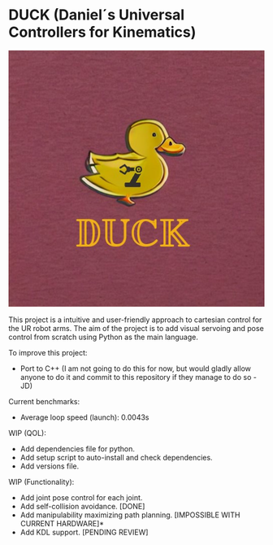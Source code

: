 # DUCK (Daniel´s Universal Controllers for Kinematics)
<p align="center">
  <img src="DUCK/duck_logo_done.jpg" width="512"/>
</p>
This project is a intuitive and user-friendly approach to cartesian control for the UR robot arms. The aim of the project is to add visual servoing and pose control from scratch using Python as the main language.

To improve this project:
- Port to C++ (I am not going to do this for now, but would gladly allow anyone to do it and commit to this repository if they manage to do so - JD)

Current benchmarks:
- Average loop speed (launch): 0.0043s

WIP (QOL):
- Add dependencies file for python.
- Add setup script to auto-install and check dependencies.
- Add versions file.

WIP (Functionality):
- Add joint pose control for each joint.
- Add self-collision avoidance. [DONE]
- Add manipulability maximizing path planning. [IMPOSSIBLE WITH CURRENT HARDWARE]*
- Add KDL support. [PENDING REVIEW]
